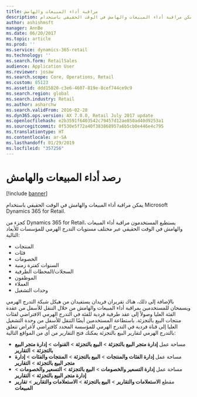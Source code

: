```yaml
---
title: مراقبة أداء المبيعات والهامش
description: يمكن مراقبة أداء المبيعات والهامش في الوقت الحقيقي باستخدام Microsoft Dynamics 365 for Retail.
author: ashishmsft
manager: AnnBe
ms.date: 06/20/2017
ms.topic: article
ms.prod: ''
ms.service: dynamics-365-retail
ms.technology: ''
ms.search.form: RetailSales
audience: Application User
ms.reviewer: josaw
ms.search.scope: Core, Operations, Retail
ms.custom: 85123
ms.assetid: ddd15820-c3e6-4607-819e-8cef744ce9c9
ms.search.region: global
ms.search.industry: Retail
ms.author: asharchw
ms.search.validFrom: 2016-02-28
ms.dyn365.ops.version: AX 7.0.0, Retail July 2017 update
ms.openlocfilehash: e2b3591f6403542c79457d12ae850ad40d9253a1
ms.sourcegitcommit: 0f530e5f72a40f383868957a6b5cb0e446e4c795
ms.translationtype: HT
ms.contentlocale: ar-SA
ms.lasthandoff: 01/29/2019
ms.locfileid: "357256"
---
```

# <a name="monitor-sales-and-margin-performance"></a>رصد أداء المبيعات والهامش

[!include [banner](includes/banner.md)]

يمكن مراقبة أداء المبيعات والهامش في الوقت الحقيقي باستخدام Microsoft Dynamics 365 for Retail.

كجزء من Dynamics 365 for Retail، يستطيع المستخدمون مراقبة أداء المبيعات والهامش في الوقت الحقيقي عبر مختلف مستويات التدرج الهرمي للمؤسسات للأبعاد التالية:

- المنتجات
- فئات
- الخصومات
- السنوات كفترة زمنية
- السجلات‬/المحطات الطرفية
- الموظفون
- العملاء
- وحدات التشغيل

بالإضافة إلى ذلك، هناك تقريران فريدان يستفيدان من هيكل شبكة التدرج الهرمي ويسمحان للمستخدمين بمراقبة أداء المبيعات والهامش من خلال التنقل للأسفل من عقدة الفئة العليا وصولاً إلى عقد طرفية فردية للفئة في التدرج الهرمي الافتراضي لفئات منتجات البيع بالتجزئة. باستطاعة المستخدمين أيضًا التنقل للأسفل من وحدة التشغيل العليا إلى قناة فردية في التدرج الهرمي للمؤسسة المحدد كافتراضي لأغراض تتعلق بالتدرج الهرمي لتقارير البيع بالتجزئة‬ يمكنك فتح التقارير من أي من المواقع التالية:

- مساحة عمل **إدارة متجر البيع بالتجزئة** &gt; **البيع بالتجزئة** &gt; **القنوات** &gt; **إدارة متجر البيع بالتجزئة** &gt; **التقارير**
- مساحة عمل **إدارة الفئات والمنتجات** &gt; **البيع بالتجزئة** &gt; **المنتجات والفئات** &gt; **إدارة متجر البيع بالتجزئة** &gt; **التقارير**
- مساحة عمل **إدارة التسعير والخصومات** &gt; **البيع بالتجزئة** &gt; **التسعير والخصومات** &gt; **إدارة متجر البيع بالتجزئة** &gt; **التقارير**
- مقطع **الاستعلامات والتقارير** &gt; **البيع بالتجزئة** &gt; **الاستعلامات والتقارير** &gt; **تقارير المبيعات**
